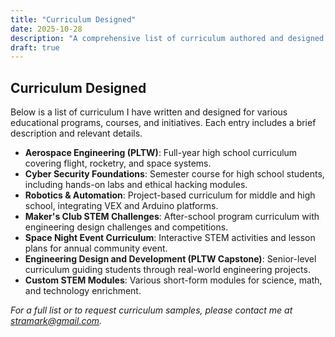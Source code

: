 ```yaml
---
title: "Curriculum Designed"
date: 2025-10-28
description: "A comprehensive list of curriculum authored and designed by Mark Jordan throughout his career."
draft: true
---
```


## Curriculum Designed

Below is a list of curriculum I have written and designed for various educational programs, courses, and initiatives. Each entry includes a brief description and relevant details.

<!-- Add curriculum entries here. Example: -->
- **Aerospace Engineering (PLTW)**: Full-year high school curriculum covering flight, rocketry, and space systems.
- **Cyber Security Foundations**: Semester course for high school students, including hands-on labs and ethical hacking modules.
- **Robotics & Automation**: Project-based curriculum for middle and high school, integrating VEX and Arduino platforms.
- **Maker's Club STEM Challenges**: After-school program curriculum with engineering design challenges and competitions.
- **Space Night Event Curriculum**: Interactive STEM activities and lesson plans for annual community event.
- **Engineering Design and Development (PLTW Capstone)**: Senior-level curriculum guiding students through real-world engineering projects.
- **Custom STEM Modules**: Various short-form modules for science, math, and technology enrichment.

*For a full list or to request curriculum samples, please contact me at [stramark@gmail.com](mailto:stramark@gmail.com).*